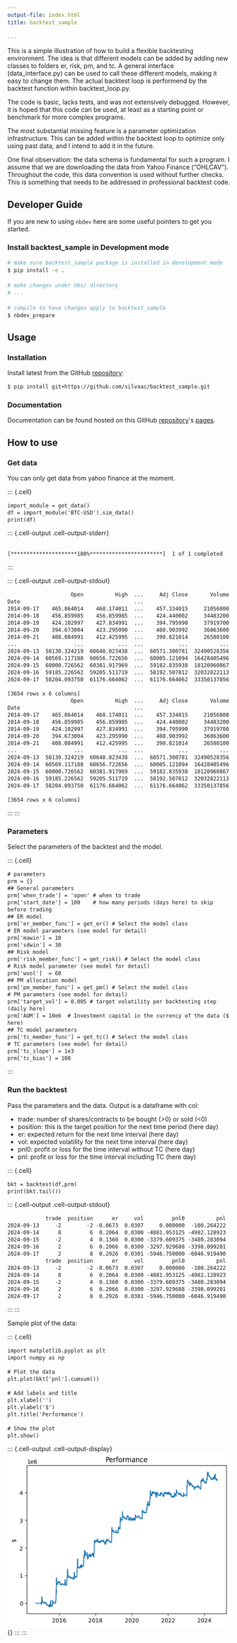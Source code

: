 ```yaml
---
output-file: index.html
title: backtest_sample

---
```




<!-- WARNING: THIS FILE WAS AUTOGENERATED! DO NOT EDIT! -->

This is a simple illustration of how to build a flexible backtesting environment. The idea is that different models can be added by adding new classes to folders er, risk, pm, and tc. A general interface (data_interface.py) can be used to call these different models, making it easy to change them. The actual backtest loop is performend by the backtest function within backtest_loop.py.

The code is basic, lacks tests, and was not extensively debugged. However, it is hoped that this code can be used, at least as a starting point or benchmark for more complex programs.

The most substantial missing feature is a parameter optimization infrastructure. This can be added within the backtest loop to optimize only using past data, and I intend to add it in the future.

One final observation: the data schema is fundamental for such a program. I assume that we are downloading the data from Yahoo Finance (“OHLCAV”). Throughout the code, this data convention is used without further checks. This is something that needs to be addressed in professional backtest code.

## Developer Guide

If you are new to using `nbdev` here are some useful pointers to get you started.

### Install backtest_sample in Development mode

```sh
# make sure backtest_sample package is installed in development mode
$ pip install -e .

# make changes under nbs/ directory
# ...

# compile to have changes apply to backtest_sample
$ nbdev_prepare
```

## Usage

### Installation

Install latest from the GitHub [repository][repo]:

```sh
$ pip install git+https://github.com/silvaac/backtest_sample.git
```

[repo]: https://github.com/silvaac/backtest_sample
[docs]: https://www.idatafactory.com/backtest_sample/

### Documentation

Documentation can be found hosted on this GitHub [repository][repo]'s [pages][docs].

[repo]: https://github.com/silvaac/backtest_sample
[docs]: https://www.idatafactory.com/backtest_sample/

## How to use

### Get data 
You can only get data from yahoo finance at the moment.

::: {.cell}
``` {.python .cell-code}
import_module = get_data()
df = import_module('BTC-USD').sim_data()
print(df)
```

::: {.cell-output .cell-output-stderr}
```

[*********************100%***********************]  1 of 1 completed
```
:::

::: {.cell-output .cell-output-stdout}
```
                    Open          High  ...     Adj Close       Volume
Date                                    ...                           
2014-09-17    465.864014    468.174011  ...    457.334015     21056800
2014-09-18    456.859985    456.859985  ...    424.440002     34483200
2014-09-19    424.102997    427.834991  ...    394.795990     37919700
2014-09-20    394.673004    423.295990  ...    408.903992     36863600
2014-09-21    408.084991    412.425995  ...    398.821014     26580100
...                  ...           ...  ...           ...          ...
2024-09-13  58130.324219  60648.023438  ...  60571.300781  32490528356
2024-09-14  60569.117188  60656.722656  ...  60005.121094  16428405496
2024-09-15  60000.726562  60381.917969  ...  59182.835938  18120960867
2024-09-16  59185.226562  59205.511719  ...  58192.507812  32032822113
2024-09-17  58204.093750  61176.664062  ...  61176.664062  33350137856

[3654 rows x 6 columns]
                    Open          High  ...     Adj Close       Volume
Date                                    ...                           
2014-09-17    465.864014    468.174011  ...    457.334015     21056800
2014-09-18    456.859985    456.859985  ...    424.440002     34483200
2014-09-19    424.102997    427.834991  ...    394.795990     37919700
2014-09-20    394.673004    423.295990  ...    408.903992     36863600
2014-09-21    408.084991    412.425995  ...    398.821014     26580100
...                  ...           ...  ...           ...          ...
2024-09-13  58130.324219  60648.023438  ...  60571.300781  32490528356
2024-09-14  60569.117188  60656.722656  ...  60005.121094  16428405496
2024-09-15  60000.726562  60381.917969  ...  59182.835938  18120960867
2024-09-16  59185.226562  59205.511719  ...  58192.507812  32032822113
2024-09-17  58204.093750  61176.664062  ...  61176.664062  33350137856

[3654 rows x 6 columns]
```
:::
:::


### Parameters

Select the parameters of the backtest and the model.

::: {.cell}
``` {.python .cell-code}
# parameters
prm = {}
## General parameters
prm['when_trade'] = 'open' # when to trade
prm['start_date'] = 100    # how many periods (days here) to skip before trading
## ER model
prm['er_member_func'] = get_er() # Select the model class
# ER model parameters (see model for detail)
prm['mawin'] = 10
prm['sdwin'] = 30
## Risk model
prm['risk_member_func'] = get_risk() # Select the model class
# Risk model parameter (see model for detail)
prm['wvol']  = 60
## PM allocation model
prm['pm_member_func'] = get_pm() # Select the model class
# PM parameters (see model for detail)
prm['target_vol'] = 0.005 # target volatility per backtesting step (daily here)
prm['AUM'] = 10e6  # Investment capital in the currency of the data ($ here)
## TC model parameters
prm['tc_member_func'] = get_tc() # Select the model class
# TC parameters (see model for detail)
prm['tc_slope'] = 1e3
prm['tc_bias'] = 100
```
:::


### Run the backtest
Pass the parameters and the data. Output is a dataframe with col:

* trade: number of shares/contracts to be bought (>0) or sold (<0)
* position: this is the target position for the next time period (here day)
* er: expected return for the next time interval (here day)
* vol: expected volatility for the next time interval (here day)
* pnl0: profit or loss for the time interval without TC (here day)
* pnl: profit or loss for the time interval including TC (here day)

::: {.cell}
``` {.python .cell-code}
bkt = backtest(df,prm)
print(bkt.tail())
```

::: {.cell-output .cell-output-stdout}
```
            trade  position      er     vol         pnl0          pnl
2024-09-13     -2        -2 -0.0673  0.0307     0.000000  -100.264222
2024-09-14      8         6  0.2064  0.0300 -4881.953125 -4982.128923
2024-09-15     -2         4  0.1360  0.0300 -3379.609375 -3480.283094
2024-09-16      2         6  0.2066  0.0300 -3297.929688 -3398.099201
2024-09-17      2         8  0.2926  0.0301 -5946.750000 -6046.919490
            trade  position      er     vol         pnl0          pnl
2024-09-13     -2        -2 -0.0673  0.0307     0.000000  -100.264222
2024-09-14      8         6  0.2064  0.0300 -4881.953125 -4982.128923
2024-09-15     -2         4  0.1360  0.0300 -3379.609375 -3480.283094
2024-09-16      2         6  0.2066  0.0300 -3297.929688 -3398.099201
2024-09-17      2         8  0.2926  0.0301 -5946.750000 -6046.919490
```
:::
:::


Sample plot of the data:

::: {.cell}
``` {.python .cell-code}
import matplotlib.pyplot as plt
import numpy as np

# Plot the data
plt.plot(bkt['pnl'].cumsum())

# Add labels and title
plt.xlabel('')
plt.ylabel('$')
plt.title('Performance')

# Show the plot
plt.show()
```

::: {.cell-output .cell-output-display}
![](index_files/figure-html/cell-5-output-1.png){}
:::
:::


